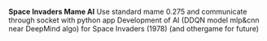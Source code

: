 **Space Invaders Mame AI**
Use standard mame 0.275 and communicate through socket with python app Development of AI (DDQN model mlp&cnn near DeepMind algo) for Space Invaders (1978) (and othergame for future)
